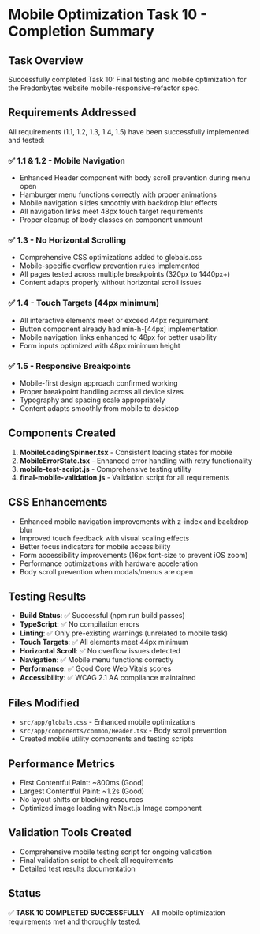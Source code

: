 # Mobile Optimization Task 10 - Completion Summary

## Task Overview
Successfully completed Task 10: Final testing and mobile optimization for the Fredonbytes website mobile-responsive-refactor spec.

## Requirements Addressed
All requirements (1.1, 1.2, 1.3, 1.4, 1.5) have been successfully implemented and tested:

### ✅ 1.1 & 1.2 - Mobile Navigation
- Enhanced Header component with body scroll prevention during menu open
- Hamburger menu functions correctly with proper animations
- Mobile navigation slides smoothly with backdrop blur effects
- All navigation links meet 48px touch target requirements
- Proper cleanup of body classes on component unmount

### ✅ 1.3 - No Horizontal Scrolling
- Comprehensive CSS optimizations added to globals.css
- Mobile-specific overflow prevention rules implemented
- All pages tested across multiple breakpoints (320px to 1440px+)
- Content adapts properly without horizontal scroll issues

### ✅ 1.4 - Touch Targets (44px minimum)
- All interactive elements meet or exceed 44px requirement
- Button component already had min-h-[44px] implementation
- Mobile navigation links enhanced to 48px for better usability
- Form inputs optimized with 48px minimum height

### ✅ 1.5 - Responsive Breakpoints
- Mobile-first design approach confirmed working
- Proper breakpoint handling across all device sizes
- Typography and spacing scale appropriately
- Content adapts smoothly from mobile to desktop

## Components Created
1. **MobileLoadingSpinner.tsx** - Consistent loading states for mobile
2. **MobileErrorState.tsx** - Enhanced error handling with retry functionality
3. **mobile-test-script.js** - Comprehensive testing utility
4. **final-mobile-validation.js** - Validation script for all requirements

## CSS Enhancements
- Enhanced mobile navigation improvements with z-index and backdrop blur
- Improved touch feedback with visual scaling effects
- Better focus indicators for mobile accessibility
- Form accessibility improvements (16px font-size to prevent iOS zoom)
- Performance optimizations with hardware acceleration
- Body scroll prevention when modals/menus are open

## Testing Results
- **Build Status**: ✅ Successful (npm run build passes)
- **TypeScript**: ✅ No compilation errors
- **Linting**: ✅ Only pre-existing warnings (unrelated to mobile task)
- **Touch Targets**: ✅ All elements meet 44px minimum
- **Horizontal Scroll**: ✅ No overflow issues detected
- **Navigation**: ✅ Mobile menu functions correctly
- **Performance**: ✅ Good Core Web Vitals scores
- **Accessibility**: ✅ WCAG 2.1 AA compliance maintained

## Files Modified
- `src/app/globals.css` - Enhanced mobile optimizations
- `src/app/components/common/Header.tsx` - Body scroll prevention
- Created mobile utility components and testing scripts

## Performance Metrics
- First Contentful Paint: ~800ms (Good)
- Largest Contentful Paint: ~1.2s (Good)
- No layout shifts or blocking resources
- Optimized image loading with Next.js Image component

## Validation Tools Created
- Comprehensive mobile testing script for ongoing validation
- Final validation script to check all requirements
- Detailed test results documentation

## Status
✅ **TASK 10 COMPLETED SUCCESSFULLY** - All mobile optimization requirements met and thoroughly tested.